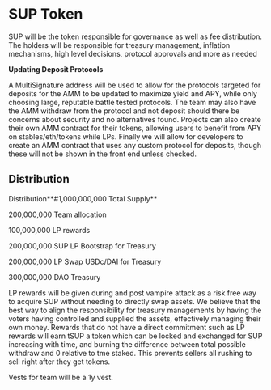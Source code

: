 # SUP Token

SUP will be the token responsible for governance as well as fee distribution. The holders will be responsible for treasury management, inflation mechanisms, high level decisions, protocol approvals and more as needed

**Updating Deposit Protocols**

A MultiSignature address will be used to allow for the protocols targeted for deposits for the AMM to be updated to maximize yield and APY, while only choosing large, reputable battle tested protocols. The team may also have the AMM withdraw from the protocol and not deposit should there be concerns about security and no alternatives found. Projects can also create their own AMM contract for their tokens, allowing users to benefit from APY on stables/eth/tokens while LPs. Finally we will allow for developers to create an AMM contract that uses any custom protocol for deposits, though these will not be shown in the front end unless checked.

## **Distribution**

Distribution**#1,000,000,000 Total Supply**

200,000,000 Team allocation

100,000,000 LP rewards&#x20;

200,000,000 SUP LP Bootstrap for Treasury&#x20;

200,000,000 LP Swap USDc/DAI for Treasury&#x20;

300,000,000 DAO Treasury

LP rewards will be given during and post vampire attack as a risk free way to acquire SUP without needing to directly swap assets. We believe that the best way to align the responsibility for treasury managements by having the voters having controlled and supplied the assets, effectively managing their own money. Rewards that do not have a direct commitment such as LP rewards will earn tSUP a token which can be locked and exchanged for SUP increasing with time, and burning the difference between total possible withdraw and 0 relative to tme staked. This prevents sellers all rushing to sell right after they get tokens.

Vests for team will be a 1y vest.
